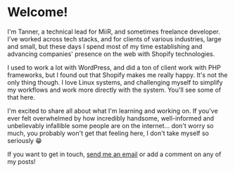 # Welcome!

I'm Tanner, a technical lead for MiiR, and sometimes freelance developer. I've worked across tech stacks, and for clients of various industries, large and small, but these days I spend most of my time establishing and advancing companies' presence on the web with Shopify technologies.

I used to work a lot with WordPress, and did a ton of client work with PHP frameworks, but I found out that Shopify makes me really happy. It's not the only thing though. I love Linux systems, and challenging myself to simplify my workflows and work more directly with the system. You'll see some of that here.

I'm excited to share all about what I'm learning and working on. If you've ever felt overwhelmed by how incredibly handsome, well-informed and unbelievably infallible some people are on the internet... don't worry so much, you probably won't get that feeling here, I don't take myself so seriously 😁

If you want to get in touch, [send me an email](mailto:tanner.legasse@gmail.com) or add a comment on any of my posts!
